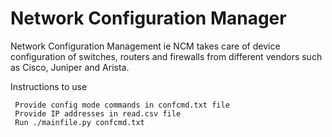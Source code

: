 # Network Configuration Manager
Network Configuration Management ie NCM takes care of device configuration of switches, routers and firewalls from different vendors such as Cisco, Juniper and Arista.
  
  Instructions to use
     
     
     Provide config mode commands in confcmd.txt file
     Provide IP addresses in read.csv file
     Run ./mainfile.py confcmd.txt 
    
